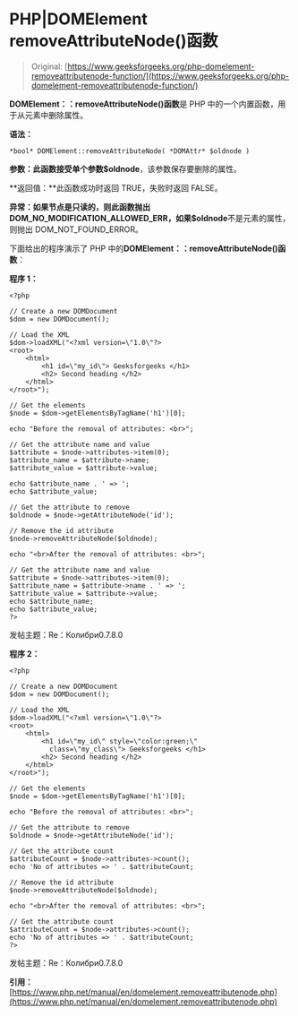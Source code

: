 # PHP|DOMElement removeAttributeNode()函数

> Original: [https://www.geeksforgeeks.org/php-domelement-removeattributenode-function/](https://www.geeksforgeeks.org/php-domelement-removeattributenode-function/)

**DOMElement：：removeAttributeNode()函数**是 PHP 中的一个内置函数，用于从元素中删除属性。

**语法：**

```
*bool* DOMElement::removeAttributeNode( *DOMAttr* $oldnode )
```

**参数：**此函数接受单个参数**$oldnode**，该参数保存要删除的属性。

**返回值：**此函数成功时返回 TRUE，失败时返回 FALSE。

**异常：**如果节点是只读的，则此函数抛出 DOM_NO_MODIFICATION_ALLOWED_ERR，如果**$oldnode**不是元素的属性，则抛出 DOM_NOT_FOUND_ERROR。

下面给出的程序演示了 PHP 中的**DOMElement：：removeAttributeNode()函数**：

**程序 1：**

```
<?php

// Create a new DOMDocument
$dom = new DOMDocument();

// Load the XML
$dom->loadXML("<?xml version=\"1.0\"?>
<root>
    <html>
        <h1 id=\"my_id\"> Geeksforgeeks </h1>
        <h2> Second heading </h2>
    </html>
</root>");

// Get the elements
$node = $dom->getElementsByTagName('h1')[0];

echo "Before the removal of attributes: <br>";

// Get the attribute name and value
$attribute = $node->attributes->item(0);
$attribute_name = $attribute->name;
$attribute_value = $attribute->value;

echo $attribute_name . ' => ';
echo $attribute_value;

// Get the attribute to remove
$oldnode = $node->getAttributeNode('id');

// Remove the id attribute
$node->removeAttributeNode($oldnode);

echo "<br>After the removal of attributes: <br>";

// Get the attribute name and value
$attribute = $node->attributes->item(0);
$attribute_name = $attribute->name . ' => ';
$attribute_value = $attribute->value;
echo $attribute_name;
echo $attribute_value;
?>
```

发帖主题：Re：Колибри0.7.8.0

**程序 2：**

```
<?php

// Create a new DOMDocument
$dom = new DOMDocument();

// Load the XML
$dom->loadXML("<?xml version=\"1.0\"?>
<root>
    <html>
        <h1 id=\"my_id\" style=\"color:green;\" 
          class=\"my_class\"> Geeksforgeeks </h1>
        <h2> Second heading </h2>
    </html>
</root>");

// Get the elements
$node = $dom->getElementsByTagName('h1')[0];

echo "Before the removal of attributes: <br>";

// Get the attribute to remove
$oldnode = $node->getAttributeNode('id');

// Get the attribute count
$attributeCount = $node->attributes->count();
echo 'No of attributes => ' . $attributeCount;

// Remove the id attribute
$node->removeAttributeNode($oldnode);

echo "<br>After the removal of attributes: <br>";

// Get the attribute count
$attributeCount = $node->attributes->count();
echo 'No of attributes => ' . $attributeCount;
?>
```

发帖主题：Re：Колибри0.7.8.0

**引用：**[https://www.php.net/manual/en/domelement.removeattributenode.php](https://www.php.net/manual/en/domelement.removeattributenode.php)